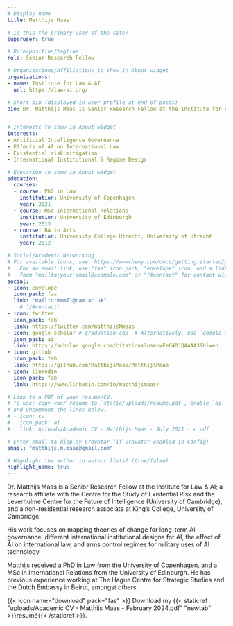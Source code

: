 ```yaml
---
# Display name
title: Matthijs Maas

# Is this the primary user of the site?
superuser: true

# Role/position/tagline
role: Senior Research Fellow

# Organizations/Affiliations to show in About widget
organizations:
- name: Institute for Law & AI 
  url: https://law-ai.org/

# Short bio (displayed in user profile at end of posts)
bio: Dr. Matthijs Maas is Senior Research Fellow at the Institute for Law & AI, working on adaptive global governance approaches for AI.   


# Interests to show in About widget
interests:
- Artificial Intelligence Governance
- Effects of AI on International Law
- Existential risk mitigation
- International Institutional & Regime Design

# Education to show in About widget
education:
  courses:
  - course: PhD in Law 
    institution: University of Copenhagen
    year: 2021
  - course: MSc International Relations
    institution: University of Edinburgh
    year: 2013
  - course: BA in Arts 
    institution: University College Utrecht, University of Utrecht
    year: 2012

# Social/Academic Networking
# For available icons, see: https://wowchemy.com/docs/getting-started/page-builder/#icons
#   For an email link, use "fas" icon pack, "envelope" icon, and a link in the
#   form "mailto:your-email@example.com" or "/#contact" for contact widget.
social:
- icon: envelope
  icon_pack: fas
  link: "mailto:mmm71@cam.ac.uk"
    # '/#contact'
- icon: twitter
  icon_pack: fab
  link: https://twitter.com/matthijsMmaas
- icon: google-scholar # graduation-cap  # Alternatively, use `google-scholar` icon from `ai` icon pack
  icon_pack: ai
  link: https://scholar.google.com/citations?user=Fe64DJQAAAAJ&hl=en
- icon: github
  icon_pack: fab
  link: https://github.com/MatthijsMaas/MatthijsMaas
- icon: linkedin
  icon_pack: fab
  link: https://www.linkedin.com/in/matthijsmaas/

# Link to a PDF of your resume/CV.
# To use: copy your resume to `static/uploads/resume.pdf`, enable `ai` icons in `params.toml`, 
# and uncomment the lines below.
# - icon: cv
#   icon_pack: ai
#   link: uploads/Academic CV - Matthijs Maas - July 2021 - c.pdf

# Enter email to display Gravatar (if Gravatar enabled in Config)
email: "matthijs.m.maas@gmail.com"

# Highlight the author in author lists? (true/false)
highlight_name: true
---
```


Dr. Matthijs Maas is a Senior Research Fellow at the Institute for Law & AI; a research affiliate with the Centre for the Study of Existential Risk and the Leverhulme Centre for the Future of Intelligence (University of Cambridge), and a non-residential research associate at King’s College, University of Cambridge.

His work focuses on mapping theories of change for long-term AI governance, different international institutional designs for AI, the effect of AI on international law, and arms control regimes for military uses of AI technology. 

Matthijs received a PhD in Law from the University of Copenhagen, and a MSc in International Relations from the University of Edinburgh. He has previous experience working at The Hague Centre for Strategic Studies and the Dutch Embassy in Beirut, amongst others. 


{{< icon name="download" pack="fas" >}} Download my {{< staticref "uploads/Academic CV - Matthijs Maas - February 2024.pdf" "newtab" >}}resumé{{< /staticref >}}.
